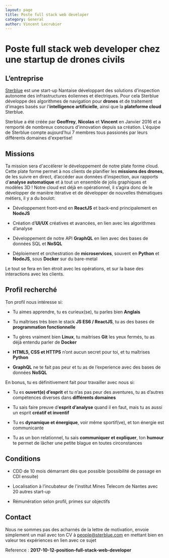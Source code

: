 ```yaml
---
layout: page
title: Poste full stack web developer
category: General
author: Vincent Lecrubier
---
```


Poste full stack web developer chez une startup de drones civils
================================================================

L’entreprise
------------

[Sterblue](http://www.sterblue.com) est une start-up Nantaise développant des solutions d’inspection autonome des infrastructures
éoliennes et électriques. Pour cela Sterblue développe des algorithmes de navigation pour **drones** et de traitement d’images basés sur l'**intelligence artificielle**, ainsi que la **plateforme cloud** Sterblue.

Sterblue a été créée par **Geoffrey**, **Nicolas** et **Vincent** en
Janvier 2016 et a remporté de nombreux concours d'innovation depuis sa création. L'équipe de Sterblue compte aujourd'hui
7 membres tous passionés par leurs différents domaines d'expertise!

Missions
--------

Ta mission sera d'accélerer le développement de notre
plate forme cloud. Cette plate forme permet à nos clients de planifier
les **missions des drones**, de les suivre en direct, d’accéder aux
données d’inspection, aux rapports d’**analyse automatique** et à tout
un ensemble de jolis graphiques et modèles 3D ! Notre cloud est déjà en
opérationnel, il s’agira donc de le développer de manière
itérative et de développer de nouvelles thématiques métiers, il y a du boulot:

-   Développement front-end en **ReactJS** et back-end principalement en
    **NodeJS**

-   Création d’**UI/UX** créatives et avancées, en lien avec les
    algorithmes d’analyse

-   Développement de notre API **GraphQL** en lien avec des bases de
    données SQL et **NoSQL**

-   Déploiement et orchestration de **microservices**, souvent en
    **Python** et **NodeJS**, sous **Docker** sur du bare-metal

Le tout se fera en lien étroit avec les opérations, et sur la base des
interactions avec les clients.

Profil recherché
----------------

Ton profil nous intéresse si:

-   Tu aimes apprendre, tu es curieux(se), tu parles bien
    **Anglais**

-   Tu maîtrises très bien le stack **JS ES6 / ReactJS**, tu as des
    bases de **programmation fonctionnelle**

-   Tu gères vraiment bien **Linux**, tu maitrises **Git** les yeux
    fermés, tu as déjà entendu parler de **Docker**

-   **HTML5, CSS et HTTPS** n’ont aucun secret pour toi, et tu maîtrises
    **Python**

-   **GraphQL** ne te fait pas peur et tu as de l’experience avec des
    bases de données **NoSQL**

En bonus, tu es définitivement fait pour travailler avec nous si:

-   Tu es **ouvert(e) d’esprit** et tu n’as pas peur des aventures, tu
    as d’autres compétences diverses dans **différents domaines**

-   Tu sais faire preuve d’**esprit d’analyse** quand il en faut, mais
    tu as aussi un esprit **créatif et inventif**

-   Tu es **dynamique et énergique**, voir même sportif(ve), et ton
    énergie est communicante

-   Tu as un bon relationnel, tu sais **communiquer et expliquer**, ton
    **humour** te permet de lâcher une petite blague en toutes
    circonstances

Conditions
----------

-   CDD de 10 mois démarrant dès que possible (possibilité de passage en CDI ensuite)

-   Localisation à l’incubateur de l'institut Mines Telecom de Nantes avec 20 autres start-up

-   Rémunération selon profil, primes sur objectifs

Contact
-------

Nous ne sommes pas des acharnés de la lettre de motivation, envoie
simplement un mail avec ton CV à <people@sterblue.com> en
mettant bien en valeur tes expériences en lien avec ce sujet

Reference : **2017-10-12-position-full-stack-web-developer**
